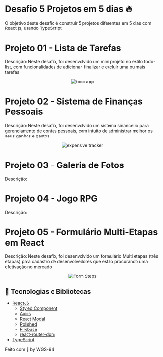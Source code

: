 # Desafio 5 Projetos em 5 dias 🔥

O objetivo deste desafio é construir 5 projetos diferentes em 5 dias com React js, usando TypeScript

# Projeto 01 - Lista de Tarefas

Descrição: Neste desafio, foi desenvolvido um mini projeto no estilo todo-list, com funcionalidades de adicionar, finalizar e excluir uma ou mais tarefas  

<!-- Neste desafio, foi desenvolvido um no estilo todo-list-->

<div align="center">
  <img src="https://user-images.githubusercontent.com/87288949/136671831-c72a2e60-a9d1-42e0-99a9-134773057490.PNG" alt="todo app" />
</div>

# Projeto 02 - Sistema de Finanças Pessoais

Descrição: Neste desafio, foi desenvolvido um sistema sinanceiro para gerenciamento de contas pessoais, com intuito de administrar melhor os seus ganhos e gastos

<div align="center">
  <img src="https://user-images.githubusercontent.com/87288949/182267147-f1f71af8-1e4a-4a38-9071-627069d089d8.PNG" alt="expensive tracker" />
</div>


# Projeto 03 - Galeria de Fotos

Descrição:

# Projeto 04 - Jogo RPG

Descrição:

# Projeto 05 - Formulário Multi-Etapas em React

Descrição: Neste desafio, foi desenvolvido um formulário Multi etapas (três etapas) para cadastro de desenvolvedores que estão procurando uma efetivação no mercado

<div align="center">
  <img src="https://user-images.githubusercontent.com/87288949/181134916-49d122a0-53a4-4fea-83b5-493e406f584a.PNG" alt="Form Steps" />
</div>

## 🧰 Tecnologias e Bibliotecas

* [ReactJS](https://pt-br.reactjs.org/tutorial/tutorial.html)
  * [Styled Component](https://www.npmjs.com/package/styled-components)
  * [Axios](https://www.npmjs.com/package/axios)
  * [React Modal](https://www.npmjs.com/package/react-modal)
  * [Polished](https://www.npmjs.com/package/polished)
  * [Firebase]()
  * [react-router-dom]()
* [TypeScript](https://www.typescriptlang.org/)

<!--
### Tools para criar API Fake
 * [MirageJS]()

## ⚙️ Rodando o Projeto
```bash
# Clone este repositório para a pasta anterior
$ git clone https://github.com/WGS-94/Dt-Money-Transation.git
# ou use a opção de download.
# Acesse a pasta Dt-Money-Transation
$ cd Dt-Money-Transation
# Instale as dependências
$ yarn install
ou
$ npm install
# Executando o Projeto
$ yarn start 
ou
$ npm start
# Acesse http://localhost:3000 no seu navagador
```
-->
Feito com 💖 by WGS-94
